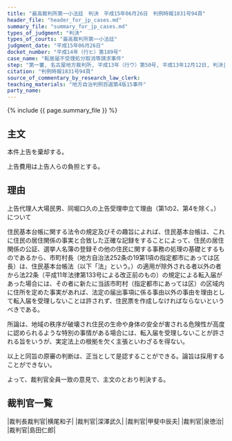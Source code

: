 ```yaml
---
title: "最高裁判所第一小法廷　判決　平成15年06月26日　判例時報1831号94頁"
header_file: "header_for_jp_cases.md"
summary_file: "summary_for_jp_cases.md"
types_of_judgment: "判決"
types_of_courts: "最高裁判所第一小法廷"
judgment_date: "平成15年06月26日"
docket_number: "平成14年（行ヒ）第189号"
case_name: "転居届不受理処分取消等請求事件"
step: "第一審, 名古屋地方裁判所, 平成13年（行ウ）第50号, 平成13年12月12日, 判決|控訴審, 名古屋高等裁判所, 平成14年（行コ）第3号, 平成14年4月19日, 判決"
citation: "判例時報1831号94頁"
source_of_commentary_by_research_law_clerk:
teaching_materials: "地方自治判例百選第4版15事件"
party_name:
---
```


{% include {{ page.summary_file }}  %}





## 主文



本件上告を棄却する。

上告費用は上告人らの負担とする。





## 理由



上告代理人大場民男、同堀口久の上告受理申立て理由（第1の2、第4を除く。）について

住民基本台帳に関する法令の規定及びその趣旨によれば、住民基本台帳は、これに住民の居住関係の事実と合致した正確な記録をすることによって、住民の居住関係の公証、選挙人名簿の登録その他の住民に関する事務の処理の基礎とするものであるから、市町村長（地方自治法252条の19第1項の指定都市にあっては区長）は、住民基本台帳法（以下「法」という。）の適用が除外される者以外の者から法22条（平成11年法律第133号による改正前のもの）の規定による転入届があった場合には、その者に新たに当該市町村（指定都市にあっては区）の区域内に住所を定めた事実があれば、法定の届出事項に係る事由以外の事由を理由として転入届を受理しないことは許されず、住民票を作成しなければならないというべきである。

所論は、地域の秩序が破壊され住民の生命や身体の安全が害される危険性が高度に認められるような特別の事情がある場合には、転入届を受理しないことが許される旨をいうが、実定法上の根拠を欠く主張といわざるを得ない。

以上と同旨の原審の判断は、正当として是認することができる。論旨は採用することができない。

よって、裁判官全員一致の意見で、主文のとおり判決する。

## 裁判官一覧

|裁判長裁判官|横尾和子|
|裁判官|深澤武久|
|裁判官|甲斐中辰夫|
|裁判官|泉徳治|
|裁判官|島田仁郎|





